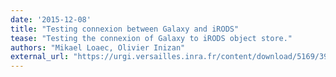 ```yaml
---
date: '2015-12-08'
title: "Testing connexion between Galaxy and iRODS"
tease: "Testing the connexion of Galaxy to iRODS object store."
authors: "Mikael Loaec, Olivier Inizan"
external_url: "https://urgi.versailles.inra.fr/content/download/5169/39254/file/galaxy_irods.pdf"
---
```

